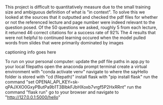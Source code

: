 This project is difficult to quantitatively measure due to the small training size and ambiguous definition of what is "in context".
To solve this we looked at the sources that it outputted and checked the pdf files for whether or not the referenced lecture and page number were indeed relevant
to the question posed.
Of the 50 questions we asked, roughly 5 from each lecture, it returned 46 correct citations for a success rate of 92%
The 4 results that were not helpful to continued learning occured when the model pulled words from slides that were primarily dominated by images

captioning info goes here




To run on your personal computer:
update the pdf file paths in app.py to your local filepaths
open the anaconda prompt terminal
create a virtual environment with "conda activate venv"
navigate to where the sayHello folder is stored with "cd (filepath)"
install flask with "pip install flask"
run the command "set OPENAI_API_KEY=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"
run the command "flask run"
go to your browser and navigate to "http://127.0.0.1:5000/hello"
